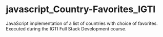 # javascript_Country-Favorites_IGTI
JavaScript implementation of a list of countries with choice of favorites.
Executed during the IGTI Full Stack Development course.
